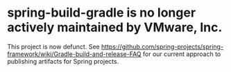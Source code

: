 # spring-build-gradle is no longer actively maintained by VMware, Inc.

This project is now defunct. See https://github.com/spring-projects/spring-framework/wiki/Gradle-build-and-release-FAQ for our current approach to publishing artifacts for Spring projects.
